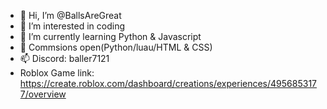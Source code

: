 - 👋 Hi, I’m @BallsAreGreat
- 👀 I’m interested in coding
- 🌱 I’m currently learning Python & Javascript
- 💞️ Commsions open(Python/luau/HTML & CSS)
- 📫 Discord: baller7121
- Roblox Game link: https://create.roblox.com/dashboard/creations/experiences/4956853177/overview

<!---
BallsAreGreat/BallsAreGreat is a ✨ special ✨ repository because its `README.md` (this file) appears on your GitHub profile.
You can click the Preview link to take a look at your changes.
--->
